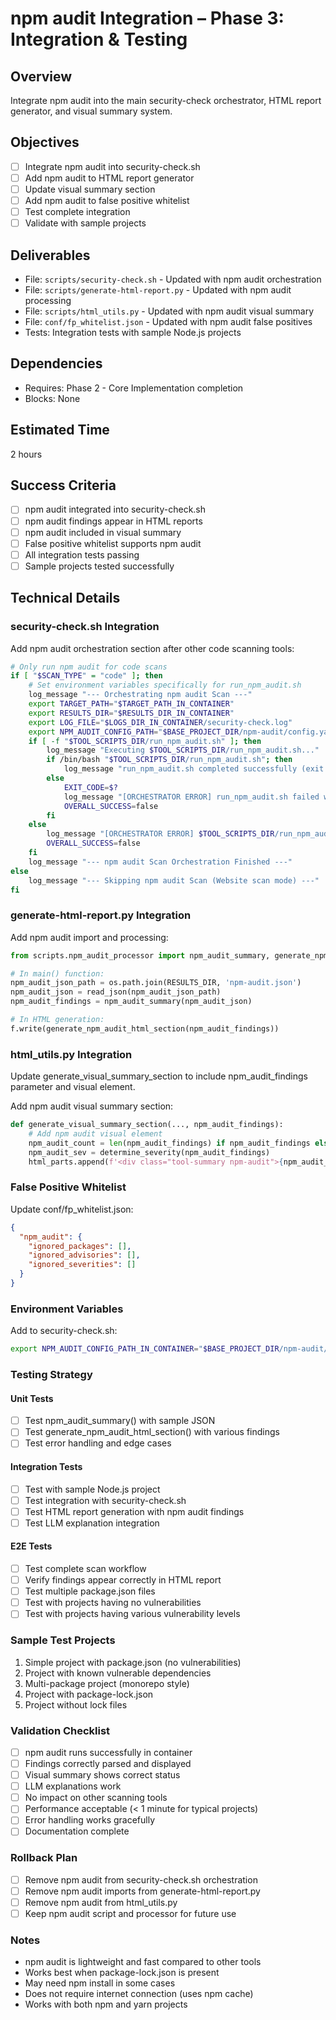 # npm audit Integration – Phase 3: Integration & Testing

## Overview
Integrate npm audit into the main security-check orchestrator, HTML report generator, and visual summary system.

## Objectives
- [ ] Integrate npm audit into security-check.sh
- [ ] Add npm audit to HTML report generator
- [ ] Update visual summary section
- [ ] Add npm audit to false positive whitelist
- [ ] Test complete integration
- [ ] Validate with sample projects

## Deliverables
- File: `scripts/security-check.sh` - Updated with npm audit orchestration
- File: `scripts/generate-html-report.py` - Updated with npm audit processing
- File: `scripts/html_utils.py` - Updated with npm audit visual summary
- File: `conf/fp_whitelist.json` - Updated with npm audit false positives
- Tests: Integration tests with sample Node.js projects

## Dependencies
- Requires: Phase 2 - Core Implementation completion
- Blocks: None

## Estimated Time
2 hours

## Success Criteria
- [ ] npm audit integrated into security-check.sh
- [ ] npm audit findings appear in HTML reports
- [ ] npm audit included in visual summary
- [ ] False positive whitelist supports npm audit
- [ ] All integration tests passing
- [ ] Sample projects tested successfully

## Technical Details

### security-check.sh Integration
Add npm audit orchestration section after other code scanning tools:

```bash
# Only run npm audit for code scans
if [ "$SCAN_TYPE" = "code" ]; then
    # Set environment variables specifically for run_npm_audit.sh
    log_message "--- Orchestrating npm audit Scan ---"
    export TARGET_PATH="$TARGET_PATH_IN_CONTAINER"
    export RESULTS_DIR="$RESULTS_DIR_IN_CONTAINER"
    export LOG_FILE="$LOGS_DIR_IN_CONTAINER/security-check.log"
    export NPM_AUDIT_CONFIG_PATH="$BASE_PROJECT_DIR/npm-audit/config.yaml"
    if [ -f "$TOOL_SCRIPTS_DIR/run_npm_audit.sh" ]; then
        log_message "Executing $TOOL_SCRIPTS_DIR/run_npm_audit.sh..."
        if /bin/bash "$TOOL_SCRIPTS_DIR/run_npm_audit.sh"; then
            log_message "run_npm_audit.sh completed successfully (exit code 0)."
        else
            EXIT_CODE=$?
            log_message "[ORCHESTRATOR ERROR] run_npm_audit.sh failed with exit code $EXIT_CODE."
            OVERALL_SUCCESS=false
        fi
    else
        log_message "[ORCHESTRATOR ERROR] $TOOL_SCRIPTS_DIR/run_npm_audit.sh not found!"
        OVERALL_SUCCESS=false
    fi
    log_message "--- npm audit Scan Orchestration Finished ---"
else
    log_message "--- Skipping npm audit Scan (Website scan mode) ---"
fi
```

### generate-html-report.py Integration
Add npm audit import and processing:

```python
from scripts.npm_audit_processor import npm_audit_summary, generate_npm_audit_html_section

# In main() function:
npm_audit_json_path = os.path.join(RESULTS_DIR, 'npm-audit.json')
npm_audit_json = read_json(npm_audit_json_path)
npm_audit_findings = npm_audit_summary(npm_audit_json)

# In HTML generation:
f.write(generate_npm_audit_html_section(npm_audit_findings))
```

### html_utils.py Integration
Update generate_visual_summary_section to include npm_audit_findings parameter and visual element.

Add npm audit visual summary section:

```python
def generate_visual_summary_section(..., npm_audit_findings):
    # Add npm audit visual element
    npm_audit_count = len(npm_audit_findings) if npm_audit_findings else 0
    npm_audit_sev = determine_severity(npm_audit_findings)
    html_parts.append(f'<div class="tool-summary npm-audit">{npm_audit_sev} npm audit</div>')
```

### False Positive Whitelist
Update conf/fp_whitelist.json:

```json
{
  "npm_audit": {
    "ignored_packages": [],
    "ignored_advisories": [],
    "ignored_severities": []
  }
}
```

### Environment Variables
Add to security-check.sh:

```bash
export NPM_AUDIT_CONFIG_PATH_IN_CONTAINER="$BASE_PROJECT_DIR/npm-audit/config.yaml"
```

### Testing Strategy

#### Unit Tests
- [ ] Test npm_audit_summary() with sample JSON
- [ ] Test generate_npm_audit_html_section() with various findings
- [ ] Test error handling and edge cases

#### Integration Tests
- [ ] Test with sample Node.js project
- [ ] Test integration with security-check.sh
- [ ] Test HTML report generation with npm audit findings
- [ ] Test LLM explanation integration

#### E2E Tests
- [ ] Test complete scan workflow
- [ ] Verify findings appear correctly in HTML report
- [ ] Test multiple package.json files
- [ ] Test with projects having no vulnerabilities
- [ ] Test with projects having various vulnerability levels

### Sample Test Projects
1. Simple project with package.json (no vulnerabilities)
2. Project with known vulnerable dependencies
3. Multi-package project (monorepo style)
4. Project with package-lock.json
5. Project without lock files

### Validation Checklist
- [ ] npm audit runs successfully in container
- [ ] Findings correctly parsed and displayed
- [ ] Visual summary shows correct status
- [ ] LLM explanations work
- [ ] No impact on other scanning tools
- [ ] Performance acceptable (< 1 minute for typical projects)
- [ ] Error handling works gracefully
- [ ] Documentation complete

### Rollback Plan
- [ ] Remove npm audit from security-check.sh orchestration
- [ ] Remove npm audit imports from generate-html-report.py
- [ ] Remove npm audit from html_utils.py
- [ ] Keep npm audit script and processor for future use

### Notes
- npm audit is lightweight and fast compared to other tools
- Works best when package-lock.json is present
- May need npm install in some cases
- Does not require internet connection (uses npm cache)
- Works with both npm and yarn projects

